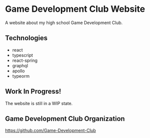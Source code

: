 # Game Development Club Website

A website about my high school Game Development Club.

## Technologies

-   react
-   typescript
-   react-spring
-   graphql
-   apollo
-   typeorm

## Work In Progress!

The website is still in a WIP state.

## Game Development Club Organization

https://github.com/Game-Development-Club
